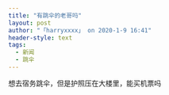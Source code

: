 ```yaml
---
title: "有跳伞的老哥吗"
layout: post
author: "「harryxxxx」 on 2020-1-9 16:41"
header-style: text
tags:
  - 新闻
  - 跳伞
---
```


<head></head>
<body>
  想去宿务跳伞，但是护照压在大楼里，能买机票吗
 <br>
</body>


